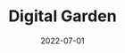 ---
title: "Digital Garden"
date: 2022-07-01
summary: "[A collection of thoughts and articles at different development stages](https://idiosapps.github.io/garden)"
---